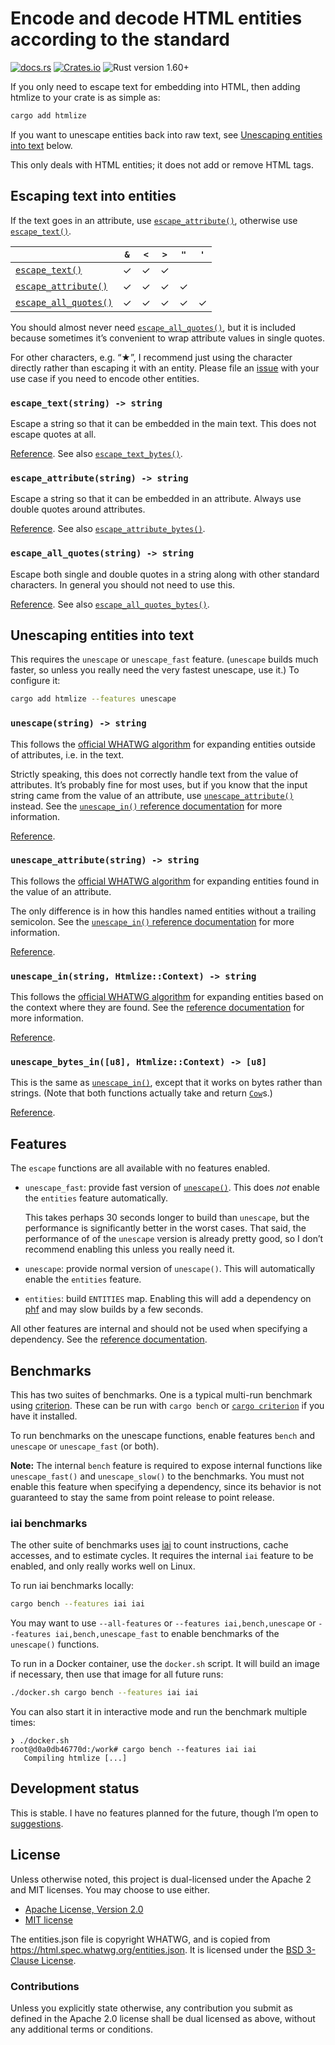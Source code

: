 # Encode and decode HTML entities according to the standard

[![docs.rs](https://img.shields.io/docsrs/htmlize)][docs.rs]
[![Crates.io](https://img.shields.io/crates/v/htmlize)][crates.io]
![Rust version 1.60+](https://img.shields.io/badge/Rust%20version-1.60%2B-success)

If you only need to escape text for embedding into HTML, then adding htmlize to
your crate is as simple as:

```sh
cargo add htmlize
```

If you want to unescape entities back into raw text, see [Unescaping entities
into text](#unescaping-entities-into-text) below.

This only deals with HTML entities; it does not add or remove HTML tags.

## Escaping text into entities

If the text goes in an attribute, use [`escape_attribute()`], otherwise use
[`escape_text()`].

|                         | `&` | `<` | `>` | `"` | `'` |
|-------------------------|:---:|:---:|:---:|:---:|:---:|
| [`escape_text()`]       |  ✓  |  ✓  |  ✓  |     |     |
| [`escape_attribute()`]  |  ✓  |  ✓  |  ✓  |  ✓  |     |
| [`escape_all_quotes()`] |  ✓  |  ✓  |  ✓  |  ✓  |  ✓  |

You should almost never need [`escape_all_quotes()`], but it is included because
sometimes it’s convenient to wrap attribute values in single quotes.

For other characters, e.g. “★”, I recommend just using the character directly
rather than escaping it with an entity. Please file an [issue][issues] with your
use case if you need to encode other entities.

### `escape_text(string) -> string`

Escape a string so that it can be embedded in the main text. This does not
escape quotes at all.

[Reference][`escape_text()`]. See also [`escape_text_bytes()`].

### `escape_attribute(string) -> string`

Escape a string so that it can be embedded in an attribute. Always use double
quotes around attributes.

[Reference][`escape_attribute()`]. See also [`escape_attribute_bytes()`].

### `escape_all_quotes(string) -> string`

Escape both single and double quotes in a string along with other standard
characters. In general you should not need to use this.

[Reference][`escape_all_quotes()`]. See also [`escape_all_quotes_bytes()`].

## Unescaping entities into text

This requires the `unescape` or `unescape_fast` feature. (`unescape` builds
much faster, so unless you really need the very fastest unescape, use it.) To
configure it:

```sh
cargo add htmlize --features unescape
```

### `unescape(string) -> string`

This follows the [official WHATWG algorithm] for expanding entities outside of
attributes, i.e. in the text.

Strictly speaking, this does not correctly handle text from the value of
attributes. It’s probably fine for most uses, but if you know that the input
string came from the value of an attribute, use [`unescape_attribute()`]
instead. See the [`unescape_in()` reference documentation][`unescape_in()`] for
more information.

[Reference][`unescape()`].

### `unescape_attribute(string) -> string`

This follows the [official WHATWG algorithm] for expanding entities found in the
value of an attribute.

The only difference is in how this handles named entities without a trailing
semicolon. See the [`unescape_in()` reference documentation][`unescape_in()`]
for more information.

[Reference][`unescape_attribute()`].

### `unescape_in(string, Htmlize::Context) -> string`

This follows the [official WHATWG algorithm] for expanding entities based on
the context where they are found. See the [reference
documentation][`unescape_in()`] for more information.

[Reference][`unescape_in()`].

### `unescape_bytes_in([u8], Htmlize::Context) -> [u8]`

This is the same as [`unescape_in()`], except that it works on bytes rather than
strings. (Note that both functions actually take and return [`Cow`]s.)

[Reference][`unescape_bytes_in()`].

## Features

The `escape` functions are all available with no features enabled.

  * `unescape_fast`: provide fast version of [`unescape()`]. This does _not_
    enable the `entities` feature automatically.

    This takes perhaps 30 seconds longer to build than `unescape`, but the
    performance is significantly better in the worst cases. That said, the
    performance of of the `unescape` version is already pretty good, so I don’t
    recommend enabling this unless you really need it.

  * `unescape`: provide normal version of `unescape()`. This will
    automatically enable the `entities` feature.

  * `entities`: build `ENTITIES` map. Enabling this will add a dependency
    on [phf] and may slow builds by a few seconds.

All other features are internal and should not be used when specifying a
dependency. See the [reference documentation][features].

## Benchmarks

This has two suites of benchmarks. One is a typical multi-run benchmark using
[criterion]. These can be run with `cargo bench` or [`cargo criterion`] if you
have it installed.

To run benchmarks on the unescape functions, enable features `bench` and
`unescape` or `unescape_fast` (or both).

**Note:** The internal `bench` feature is required to expose internal functions
like `unescape_fast()` and `unescape_slow()` to the benchmarks. You must not
enable this feature when specifying a dependency, since its behavior is not
guaranteed to stay the same from point release to point release.

### iai benchmarks

The other suite of benchmarks uses [iai] to count instructions, cache accesses,
and to estimate cycles. It requires the internal `iai` feature to be enabled,
and only really works well on Linux.

To run iai benchmarks locally:

```sh
cargo bench --features iai iai
```

You may want to use `--all-features` or `--features iai,bench,unescape` or
`--features iai,bench,unescape_fast` to enable benchmarks of the `unescape()`
functions.

To run in a Docker container, use the `docker.sh` script. It will build an image
if necessary, then use that image for all future runs:

```sh
./docker.sh cargo bench --features iai iai
```

You can also start it in interactive mode and run the benchmark multiple times:

```
❯ ./docker.sh
root@d0a0db46770d:/work# cargo bench --features iai iai
   Compiling htmlize [...]
```

## Development status

This is stable. I have no features planned for the future, though I’m open to
[suggestions][issues].

## License

Unless otherwise noted, this project is dual-licensed under the Apache 2 and MIT
licenses. You may choose to use either.

  * [Apache License, Version 2.0](LICENSE-APACHE)
  * [MIT license](LICENSE-MIT)

The entities.json file is copyright WHATWG, and is copied from
<https://html.spec.whatwg.org/entities.json>. It is licensed under the [BSD
3-Clause License](entities.json-LICENSE).

### Contributions

Unless you explicitly state otherwise, any contribution you submit as defined
in the Apache 2.0 license shall be dual licensed as above, without any
additional terms or conditions.

[docs.rs]: https://docs.rs/htmlize/latest/htmlize/
[crates.io]: https://crates.io/crates/htmlize
[`escape_text()`]: https://docs.rs/htmlize/1.0.6/htmlize/fn.escape_text.html
[`escape_text_bytes()`]: https://docs.rs/htmlize/1.0.6/htmlize/fn.escape_text_bytes.html
[`escape_attribute()`]: https://docs.rs/htmlize/1.0.6/htmlize/fn.escape_attribute.html
[`escape_attribute_bytes()`]: https://docs.rs/htmlize/1.0.6/htmlize/fn.escape_attribute_bytes.html
[`escape_all_quotes()`]: https://docs.rs/htmlize/1.0.6/htmlize/fn.escape_all_quotes.html
[`escape_all_quotes_bytes()`]: https://docs.rs/htmlize/1.0.6/htmlize/fn.escape_all_quotes_bytes.html
[`unescape()`]: https://docs.rs/htmlize/1.0.6/htmlize/fn.unescape.html
[`unescape_attribute()`]: https://docs.rs/htmlize/1.0.6/htmlize/fn.unescape_attribute.html
[`unescape_in()`]: https://docs.rs/htmlize/1.0.6/htmlize/fn.unescape_in.html
[`unescape_bytes_in()`]: https://docs.rs/htmlize/1.0.6/htmlize/fn.unescape_bytes_in.html
[`Cow`]: https://doc.rust-lang.org/std/borrow/enum.Cow.html
[official WHATWG algorithm]: https://html.spec.whatwg.org/multipage/parsing.html#character-reference-state
[phf]: https://crates.io/crates/phf
[features]: https://docs.rs/htmlize/1.0.6/htmlize/index.html#features
[iai]: https://crates.io/crates/iai
[criterion]: https://crates.io/crates/criterion
[`cargo criterion`]: https://crates.io/crates/cargo-criterion
[issues]: https://github.com/danielparks/htmlize/issues
